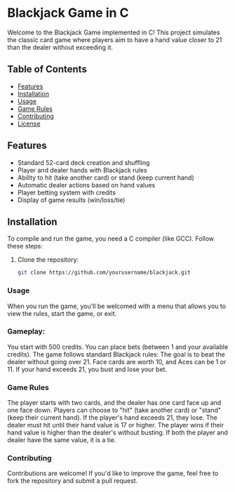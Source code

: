 # Blackjack Game in C

Welcome to the Blackjack Game implemented in C! This project simulates the classic card game where players aim to have a hand value closer to 21 than the dealer without exceeding it.

## Table of Contents
- [Features](#features)
- [Installation](#installation)
- [Usage](#usage)
- [Game Rules](#game-rules)
- [Contributing](#contributing)
- [License](#license)

## Features
- Standard 52-card deck creation and shuffling
- Player and dealer hands with Blackjack rules
- Ability to hit (take another card) or stand (keep current hand)
- Automatic dealer actions based on hand values
- Player betting system with credits
- Display of game results (win/loss/tie)

## Installation
To compile and run the game, you need a C compiler (like GCC). Follow these steps:

1. Clone the repository:
   ```bash
   git clone https://github.com/yourusername/blackjack.git
### Usage
When you run the game, you'll be welcomed with a menu that allows you to view the rules, start the game, or exit.

### Gameplay:
You start with 500 credits.
You can place bets (between 1 and your available credits).
The game follows standard Blackjack rules:
The goal is to beat the dealer without going over 21.
Face cards are worth 10, and Aces can be 1 or 11.
If your hand exceeds 21, you bust and lose your bet.

### Game Rules
The player starts with two cards, and the dealer has one card face up and one face down.
Players can choose to "hit" (take another card) or "stand" (keep their current hand).
If the player's hand exceeds 21, they lose.
The dealer must hit until their hand value is 17 or higher.
The player wins if their hand value is higher than the dealer's without busting.
If both the player and dealer have the same value, it is a tie.

### Contributing
Contributions are welcome! If you'd like to improve the game, feel free to fork the repository and submit a pull request.
